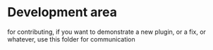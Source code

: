 # Development area

for contributing, if you want to demonstrate a new plugin, or a fix, or whatever, use this folder for communication

